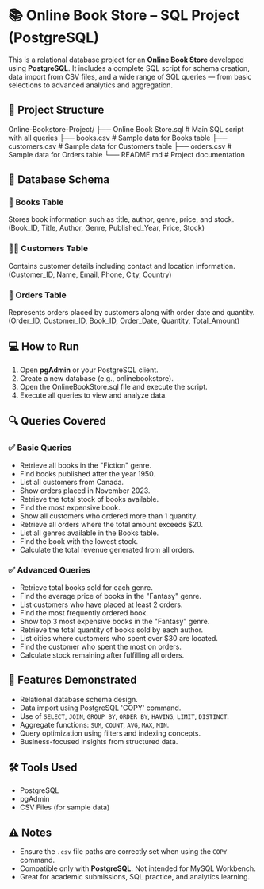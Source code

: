 # 📚 Online Book Store – SQL Project (PostgreSQL)

This is a relational database project for an **Online Book Store** developed using **PostgreSQL**. 
It includes a complete SQL script for schema creation, data import from CSV files, and a wide range of SQL queries — from basic selections to advanced analytics and aggregation.


## 📁 Project Structure

Online-Bookstore-Project/
├── Online Book Store.sql  # Main SQL script with all queries
├── books.csv              # Sample data for Books table
├── customers.csv          # Sample data for Customers table
├── orders.csv             # Sample data for Orders table
└── README.md              # Project documentation


## 🧱 Database Schema

### 📘 Books Table
Stores book information such as title, author, genre, price, and stock.
(Book_ID, Title, Author, Genre, Published_Year, Price, Stock)

### 🧑‍💼 Customers Table
Contains customer details including contact and location information.
(Customer_ID, Name, Email, Phone, City, Country)

### 🛒 Orders Table
Represents orders placed by customers along with order date and quantity.
(Order_ID, Customer_ID, Book_ID, Order_Date, Quantity, Total_Amount)


## 💻 How to Run

1. Open **pgAdmin** or your PostgreSQL client.
2. Create a new database (e.g., onlinebookstore).
3. Open the OnlineBookStore.sql file and execute the script.
4. Execute all queries to view and analyze data.

## 🔍 Queries Covered

### ✅ Basic Queries
- Retrieve all books in the "Fiction" genre.
- Find books published after the year 1950.
- List all customers from Canada.
- Show orders placed in November 2023.
- Retrieve the total stock of books available.
- Find the most expensive book.
- Show all customers who ordered more than 1 quantity.
- Retrieve all orders where the total amount exceeds $20.
- List all genres available in the Books table.
- Find the book with the lowest stock.
- Calculate the total revenue generated from all orders.

### ✅ Advanced Queries
- Retrieve total books sold for each genre.
- Find the average price of books in the "Fantasy" genre.
- List customers who have placed at least 2 orders.
- Find the most frequently ordered book.
- Show top 3 most expensive books in the "Fantasy" genre.
- Retrieve the total quantity of books sold by each author.
- List cities where customers who spent over $30 are located.
- Find the customer who spent the most on orders.
- Calculate stock remaining after fulfilling all orders.


## 🧪 Features Demonstrated

- Relational database schema design.
- Data import using PostgreSQL 'COPY' command.
- Use of `SELECT`, `JOIN`, `GROUP BY`, `ORDER BY`, `HAVING`, `LIMIT`, `DISTINCT`.
- Aggregate functions: `SUM`, `COUNT`, `AVG`, `MAX`, `MIN`.
- Query optimization using filters and indexing concepts.
- Business-focused insights from structured data.


## 🛠️ Tools Used

- PostgreSQL
- pgAdmin
- CSV Files (for sample data)


## ⚠️ Notes

- Ensure the `.csv` file paths are correctly set when using the `COPY` command.
- Compatible only with **PostgreSQL**. Not intended for MySQL Workbench.
- Great for academic submissions, SQL practice, and analytics learning.


